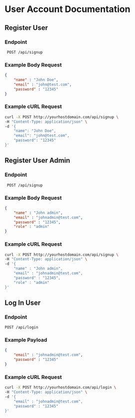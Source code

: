 # User Account Documentation

## Register User



### Endpoint

```http
 POST /api/signup
```

### Example Body Request
```json
{
    "name" : "John Doe",
    "email" : "john@test.com",
    "password" : "12345"
}
```
### Example cURL Request
```sh
curl -X POST http://yourhostdomain.com/api/signup \
-H "Content-Type: application/json" \
-d '{
    "name": "John Doe",
    "email": "john@test.com",
    "password": "12345"
}'
```



## Register User Admin



### Endpoint

```http
 POST /api/signup
```

### Example Body Request
```json
{
    "name" : "John admin",
    "email" : "johnadmin@test.com",
    "password" : "12345",
    "role" : "admin"
}
```
### Example cURL Request
```sh
curl -X POST http://yourhostdomain.com/api/signup \
-H "Content-Type: application/json" \
-d '{
    "name" : "John admin",
    "email" : "johnadmin@test.com",
    "password" : "12345",
    "role" : "admin"
}'
```



## Log In User



### Endpoint

```http
POST /api/login
```

### Example Payload

```json
{
    "email" : "johnadmin@test.com",
    "password" : "12345"
}
```

### Example cURL Request
```sh
curl -X POST http://yourhostdomain.com/api/login \
-H "Content-Type: application/json" \
-d '{
    "email" : "johnadmin@test.com",
    "password" : "12345"
}'
```


